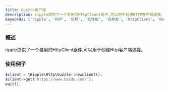 ```yaml
---
title: Guzzle客户端
description: ripple提供了一个易用的HttpClient组件,可以用于创建HTTP客户端连接。并支持长连接池、协程调度等特性。
keywords: ['ripple', 'PHP', '协程', '高性能', '高并发', 'HttpClient', 'Net']
---
```


### 概述

ripple提供了一个易用的HttpClient组件,可以用于创建Http客户端连接。

### 使用例子

```php
$client = \Ripple\Http\Guzzle::newClient();
$client->get('https://www.baidu.com/');
wait();
```



